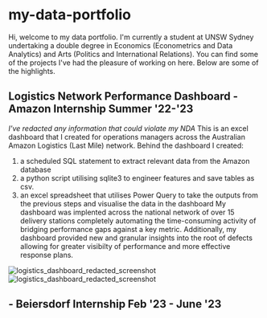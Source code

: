 # my-data-portfolio

Hi, welcome to my data portfolio. I'm currently a student at UNSW Sydney undertaking a double degree in Economics (Econometrics and Data Analytics) and Arts (Politics and International Relations). You can find some of the projects I've had the pleasure of working on here. Below are some of the highlights.

## Logistics Network Performance Dashboard - Amazon Internship Summer '22-'23
*I've redacted any information that could violate my NDA*
This is an excel dashboard that I created for operations managers across the Australian Amazon Logistics (Last Mile) network. Behind the dashboard I created: 
1. a scheduled SQL statement to extract relevant data from the Amazon database
2. a python script utilising sqlite3 to engineer features and save tables as csv.
3. an excel spreadsheet that utilises Power Query to take the outputs from the previous steps and visualise the data in the dashboard
My dashboard was implented across the national network of over 15 delivery stations completely automating the time-consuming activity of bridging performance gaps against a key metric. Additionally, my dashboard provided new and granular insights into the root of defects allowing for greater visibilty of performance and more effective response plans.

![logistics_dashboard_redacted_screenshot](https://github.com/paul-s-prk/my-data-portfolio/assets/139038933/73d0853d-1092-4931-b3a3-3ae6edc0ab71)
![logistics_dashboard_redacted_screenshot](https://github.com/paul-s-prk/my-data-portfolio/assets/139038933/e8430d36-5624-4339-a2d8-b9e42cb0a2fa)

##  - Beiersdorf Internship Feb '23 - June '23
